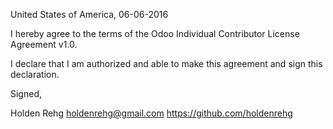 United States of America, 06-06-2016

I hereby agree to the terms of the Odoo Individual Contributor License Agreement v1.0.

I declare that I am authorized and able to make this agreement and sign this declaration.

Signed,

Holden Rehg holdenrehg@gmail.com https://github.com/holdenrehg
